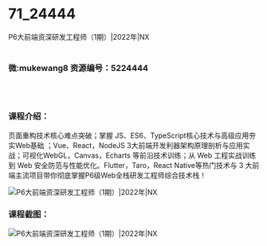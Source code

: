 # 71_24444
P6大前端资深研发工程师（1期）|2022年|NX
<br/></br>
<h3>微:mukewang8 资源编号：5224444</h3>
<br/></br>
<h3>课程介绍：</h3>
<p>页面重构技术核心难点突破；掌握 JS、ES6、TypeScript核心技术与高级应用夯实Web基础 ；Vue、React，NodeJS 3<a title="查看与 大前端 相关的文章" target="_blank">大前端</a>开发利器架构原理剖析与应用实战；可视化WebGL，Canvas，Echarts 等前沿技术训练；从 Web 工程实战训练到 Web 安全防范与性能优化。Flutter，Taro，React Native等热门技术与 3 大前端主流项目带你彻底掌握P6级Web全栈研发工程师综合技术栈！</p>
<p><img src="https://www.ko996.com/wp-content/uploads/img/2022/05/1-117-300x125.png" alt="P6大前端资深研发工程师（1期）|2022年|NX"></p>
<div class="info-desc">
<h3>课程截图：</h3>
<p><img src="https://www.ko996.com/wp-content/uploads/img/2022/05/2-107.png" alt="P6大前端资深研发工程师（1期）|2022年|NX"></p>


			
</div>
